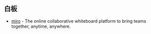 ## 白板

- [miro](https://miro.com/) - The online collaborative whiteboard platform to bring teams together, anytime, anywhere.
